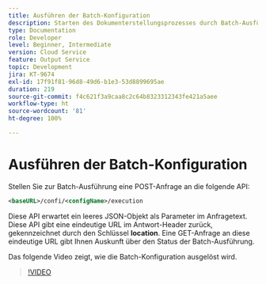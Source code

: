 ```yaml
---
title: Ausführen der Batch-Konfiguration
description: Starten des Dokumenterstellungsprozesses durch Batch-Ausführung
type: Documentation
role: Developer
level: Beginner, Intermediate
version: Cloud Service
feature: Output Service
topic: Development
jira: KT-9674
exl-id: 17f91f81-96d8-49d6-b1e3-53d8899695ae
duration: 219
source-git-commit: f4c621f3a9caa8c2c64b8323312343fe421a5aee
workflow-type: ht
source-wordcount: '81'
ht-degree: 100%

---
```


# Ausführen der Batch-Konfiguration

Stellen Sie zur Batch-Ausführung eine POST-Anfrage an die folgende API:

```xml
<baseURL>/confi/<configName>/execution
```

Diese API erwartet ein leeres JSON-Objekt als Parameter im Anfragetext.
Diese API gibt eine eindeutige URL im Antwort-Header zurück, gekennzeichnet durch den Schlüssel **location**.
Eine GET-Anfrage an diese eindeutige URL gibt Ihnen Auskunft über den Status der Batch-Ausführung.

Das folgende Video zeigt, wie die Batch-Konfiguration ausgelöst wird.

>[!VIDEO](https://video.tv.adobe.com/v/340242?quality=12&learn=on)
